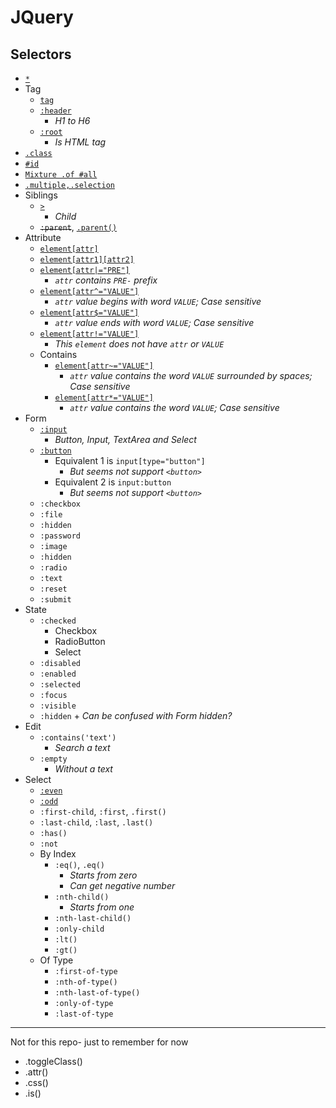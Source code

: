 # JQuery
## Selectors
- [`*`](jq-select-all.html)
- Tag
    - [`tag`](jq-select-tag.html)
    - [`:header`](jq-select-header.html)
        - _H1 to H6_
    - [`:root`](jq-select-root.html)
        - _Is HTML tag_
- [`.class`](jq-select-class.html)
- [`#id`](jq-select-id.html)
- [`Mixture .of #all`](jq-select-mixture.html)
- [`.multiple,.selection`](jq-select-multiple.html)
- Siblings
    - [`>`](jq-select-child-arrow.html)
        - _Child_
    - ~~`:parent`~~, [`.parent()`](jq-select-parent.html)
- Attribute
    - [`element[attr]`](jq-attr-has-attr.html)
    - [`element[attr1][attr2]`](jq-attr-multi-attr.html)
    - [`element[attr|="PRE"]`](jq-attr-contains-prefix.html)
        - _`attr` contains `PRE-` prefix_
    - [`element[attr^="VALUE"]`](jq-attr-begin-with.html)
        - _`attr` value begins with word `VALUE`; Case sensitive_
    - [`element[attr$="VALUE"]`](jq-attr-ends-with.html)
        - _`attr` value ends with word `VALUE`; Case sensitive_
    - [`element[attr!="VALUE"]`](jq-attr-not-equal.html)
        - _This `element` does not have `attr` or `VALUE`_
    - Contains
        - [`element[attr~="VALUE"]`](jq-attr-contains.html)
            - _`attr` value contains the word `VALUE` surrounded by spaces; Case sensitive_
        - [`element[attr*="VALUE"]`](jq-attr-contains-2.html)
            - _`attr` value contains the word `VALUE`; Case sensitive_
- Form
    - [`:input`](jq-form-general-input.html)
        - _Button, Input, TextArea and Select_
    - [`:button`](jq-form-button-1.html)
        - Equivalent 1 is `input[type="button"]`
            - _But seems not support `<button>`_
        - Equivalent 2 is `input:button`
            - _But seems not support `<button>`_
    - `:checkbox`
    - `:file`
    - `:hidden`
    - `:password`
    - `:image`
    - `:hidden`
    - `:radio`
    - `:text`
    - `:reset`
    - `:submit`
- State
    - `:checked`
        - Checkbox
        - RadioButton
        - Select
    - `:disabled`
    - `:enabled`
    - `:selected`
    - `:focus`
    - `:visible`
    - `:hidden` + _Can be confused with *Form* hidden?_
- Edit
    - `:contains('text')`
        - _Search a text_
    - `:empty`
        - _Without a text_
- Select
    - [`:even`](jq-select-mixture.html)
    - [`:odd`](jq-select-mixture.html)
    - `:first-child`, `:first`, `.first()`
    - `:last-child`, `:last`, `.last()`
    - `:has()`
    - `:not`
    - By Index
        - `:eq()`, `.eq()`
            - _Starts from zero_
            - _Can get negative number_
        - `:nth-child()`
            - _Starts from one_
        - `:nth-last-child()`
        - `:only-child`
        - `:lt()`
        - `:gt()`
    - Of Type
        - `:first-of-type`
        - `:nth-of-type()`
        - `:nth-last-of-type()`
        - `:only-of-type`
        - `:last-of-type`
    

____

Not for this repo- just to remember for now
- .toggleClass()
- .attr()
- .css()
- .is()

